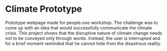 # Climate Prototype

Prototype webpage made for people.ooo workshop. The challenge was to come up with an idea that would successfully communicate the climate crisis. This project shows that the disruptive nature of climate change needs not to be conveyed only through words. Instead, the user is interrupted and for a brief moment reminded that he cannot hide from the disastrous reality.
